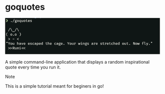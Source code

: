 # goquotes

![goquotes Screenshot](https://github.com/c0d-0x/goquotes/blob/main/resources/goquotes.png)

A simple command-line application that displays a random inspirational quote every time you run it.

> [!NOTE]
> This is a simple tutorial meant for beginers in go!
